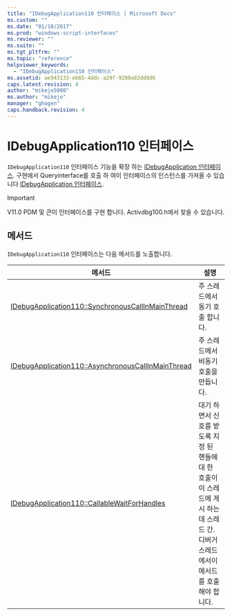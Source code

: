 ```yaml
---
title: "IDebugApplication110 인터페이스 | Microsoft Docs"
ms.custom: ""
ms.date: "01/18/2017"
ms.prod: "windows-script-interfaces"
ms.reviewer: ""
ms.suite: ""
ms.tgt_pltfrm: ""
ms.topic: "reference"
helpviewer_keywords: 
  - "IDebugApplication110 인터페이스"
ms.assetid: ae943133-eb65-4ddc-a29f-9280a82dd8d6
caps.latest.revision: 4
author: "mikejo5000"
ms.author: "mikejo"
manager: "ghogen"
caps.handback.revision: 4
---
```

# IDebugApplication110 인터페이스
`IDebugApplication110` 인터페이스 기능을 확장 하는 [IDebugApplication 인터페이스](../../winscript/reference/idebugapplication-interface.md).  구현에서 Queryinterface를 호출 하 여이 인터페이스의 인스턴스를 가져올 수 있습니다 [IDebugApplication 인터페이스](../../winscript/reference/idebugapplication-interface.md).  
  
> [!IMPORTANT]
>  V11.0 PDM 및 큰이 인터페이스를 구현 합니다.  Activdbg100.h에서 찾을 수 있습니다.  
  
## 메서드  
 `IDebugApplication110` 인터페이스는 다음 메서드를 노출합니다.  
  
|메서드|설명|  
|---------|--------|  
|[IDebugApplication110::SynchronousCallInMainThread](../../winscript/reference/idebugapplication110-synchronouscallinmainthread.md)|주 스레드에서 동기 호출 합니다.|  
|[IDebugApplication110::AsynchronousCallInMainThread](../../winscript/reference/idebugapplication110-asynchronouscallinmainthread.md)|주 스레드에서 비동기 호출을 만듭니다.|  
|[IDebugApplication110::CallableWaitForHandles](../../winscript/reference/idebugapplication110-callablewaitforhandles.md)|대기 하면서 신호를 받도록 지정 된 핸들에 대 한 호출이이 스레드에 게시 하는 데 스레드 간.  디버거 스레드에서이 메서드를 호출 해야 합니다.|